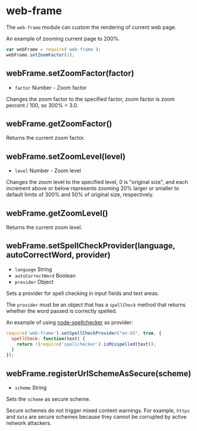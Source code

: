 # web-frame

The `web-frame` module can custom the rendering of current web page.

An example of zooming current page to 200%.

```javascript
var webFrame = require('web-frame');
webFrame.setZoomFactor(2);
```

## webFrame.setZoomFactor(factor)

* `factor` Number - Zoom factor

Changes the zoom factor to the specified factor, zoom factor is
zoom percent / 100, so 300% = 3.0.

## webFrame.getZoomFactor()

Returns the current zoom factor.

## webFrame.setZoomLevel(level)

* `level` Number - Zoom level

Changes the zoom level to the specified level, 0 is "original size", and each
increment above or below represents zooming 20% larger or smaller to default
limits of 300% and 50% of original size, respectively.

## webFrame.getZoomLevel()

Returns the current zoom level.

## webFrame.setSpellCheckProvider(language, autoCorrectWord, provider)

* `language` String
* `autoCorrectWord` Boolean
* `provider` Object

Sets a provider for spell checking in input fields and text areas.

The `provider` must be an object that has a `spellCheck` method that returns
whether the word passed is correctly spelled.

An example of using [node-spellchecker][spellchecker] as provider:

```javascript
require('web-frame').setSpellCheckProvider("en-US", true, {
  spellCheck: function(text) {
    return !(require('spellchecker').isMisspelled(text));
  }
});
```

## webFrame.registerUrlSchemeAsSecure(scheme)

* `scheme` String

Sets the `scheme` as secure scheme.

Secure schemes do not trigger mixed content warnings. For example, `https` and
`data` are secure schemes because they cannot be corrupted by active network
attackers.

[spellchecker]: https://github.com/atom/node-spellchecker
